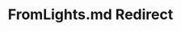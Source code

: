 ---
title: FromLights.md Redirect
redirect_to: /Pages/StereoKit/SphericalHarmonics/FromLights.html
---